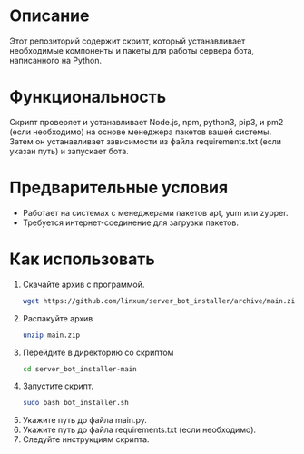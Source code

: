 # Описание
Этот репозиторий содержит скрипт, который устанавливает необходимые компоненты и пакеты для работы сервера бота, написанного на Python.

# Функциональность
Скрипт проверяет и устанавливает Node.js, npm, python3, pip3, и pm2 (если необходимо) на основе менеджера пакетов вашей системы. Затем он устанавливает зависимости из файла requirements.txt (если указан путь) и запускает бота.

# Предварительные условия
- Работает на системах с менеджерами пакетов apt, yum или zypper.
- Требуется интернет-соединение для загрузки пакетов.

# Как использовать
1. Скачайте архив с программой.
   ```bash
   wget https://github.com/linxum/server_bot_installer/archive/main.zip
   ```
2. Распакуйте архив
   ```bash
   unzip main.zip
   ```
3. Перейдите в директорию со скриптом
   ```bash
   cd server_bot_installer-main
   ```
4. Запустите скрипт.
   ```bash
   sudo bash bot_installer.sh
   ```
5. Укажите путь до файла main.py.
6. Укажите путь до файла requirements.txt (если необходимо).
7. Следуйте инструкциям скрипта.
